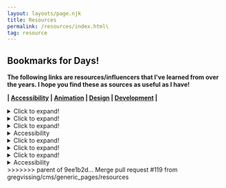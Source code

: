 ```yaml
---
layout: layouts/page.njk
title: Resources
permalink: /resources/index.html\
tag: resource
---
```

## Bookmarks for Days!

**The following links are resources/influencers that I've learned from over the years. I hope you find these as sources
as useful as I have!**

**\| [Accessibility](#accessibility) | [Animation](#animation) | [Design](#design) | [Development](#development) |**

<details>
	<summary>Click to expand!</summary>

	## Heading
	1. A numbered
	2. list
	* With some
	* Sub bullets
</details>

<details>
	<summary>Click to expand!</summary>

	## Heading
	1. A numbered
	2. list
	* With some
	* Sub bullets
</details>

<details>
	<summary>Click to expand!</summary>

	## Heading
	1. A numbered
	2. list
	* With some
	* Sub bullets
</details>

<details>
	<summary>Accessibility</summary>

	* **Standard**

	* [W3C Accessibility Standards Overview](https://www.w3.org/WAI/standards-guidelines/)
	* [Web Content Accessibility Guidelines (WCAG) 2.0](https://www.w3.org/TR/WCAG20/)
	* [Standards for Writing Accessibly](https://alistapart.com/article/standards-for-writing-accessibly/)
	* [HTML: A good basis for accessibility](https://developer.mozilla.org/en-US/docs/Learn/Accessibility/HTML)
	* **Navigation**

	* [Accessible Mobile Navigation](https://www.a11ymatters.com/pattern/mobile-nav/)
	* [Accessibility for Hamburger Menu](https://medium.com/@linlinghao/accessibility-for-hamburger-menu-a37fa9617a89)
	* **Strategy**

	* [ADA Website Compliance: Preparing Your College or University
	Website](https://www.oho.com/blog/ada-website-compliance-preparing-your-college-or-university-website)
	* [Checklist to Comply with ADA Accessibility in Higher
	Education](https://opensenselabs.com/blog/articles/checklist-comply-ada-accessibility-higher-education)
	* [ADA Title II Action Guide for State and Local Governments](https://www.adaactionguide.org/action-steps)
	* [Making the Web More Accessible Using Machine
	Learning](https://medium.com/myplanet-musings/making-the-web-more-accessible-using-machine-learning-8a32eaafdb3a)
	* [14 easy ways to make your website more
	accessible](https://www.creativebloq.com/advice/14-easy-ways-to-make-your-website-more-accessible)
	* [A11y at Clio: How We Build Accessible UI Web
	Components](https://labs.clio.com/a11y-at-clio-how-we-build-accessible-ui-web-components-b31d8e1fef23)
	* [United States Web Design System](https://designsystem.digital.gov/)
	* [Checklist to avoid the most common accessibility
	errors](https://www.brucelawson.co.uk/2019/checklist-to-avoid-the-most-common-accessibility-errors/)
	* [Web Accessibility Tutorials](https://www.w3.org/WAI/tutorials/)
	* [How to be a keyboard accessibility super hero](http://simplyaccessible.com/article/keyboard-superhero/)
	* [Writing CSS with Accessibility in
	Mind](https://medium.com/@matuzo/writing-css-with-accessibility-in-mind-8514a0007939)
	* [Unexpected accessibility tips](https://www.cjcid.com/articles/unexpected-a11y-tips/)
	* [5 ways content can improve your websites’ accessibility — and overall
	UX](https://webflow.com/blog/5-ways-content-can-improve-your-websites-accessibility-and-overall-ux)
	* [Start with empathy](https://simplyaccessible.com/article/empathy/)
	* **Misc Resources**

	* [The state of accessible web UI frameworks](https://darekkay.com/blog/accessible-ui-frameworks/)
	* [Accessibility Update Towards 2020](https://www.boye-co.com/blog/2019/10/3/accessibility-update-towards-2020)
	* [Growing Accessibility Conversations](https://css-tricks.com/growing-accessibility-conversations/)
	* [Accessibility Reviews](https://a11y.reviews/)
	* [Enhancing The Clickable Area Size](https://ishadeed.com/article/clickable-area/)
	* [Web Components and the Accessibility Object model (AOM)](https://www.24a11y.com/2019/web-components-and-the-aom/)
	* [VICE VERSA - diagonal UI optimized for single hand
	IX](https://www.behance.net/gallery/12419409/VICE-VERSA-diagonal-UI-optimized-for-a-single-hand-IX)
	* [Accessibility in JavaScript Applications](https://marcysutton.github.io/js-a11y-workshop/)
	* [PUXL - framework](https://puxl.io/)
	* [Nutrition Cards for Accessible Components](https://davatron5000.github.io/a11y-nutrition-cards/)
	* [The A11Y Project](https://a11yproject.com/)
	* [Periodic Table of ARIA 1.0 Roles](https://dylanb.github.io/periodic-aria-roles.html)
	* [WAI-ARIA Authoring Practices 1.1](https://www.w3.org/TR/wai-aria-practices/)
	* [Accessible Rich Internet Applications (WAI-ARIA) 1.1](https://www.w3.org/TR/wai-aria/)
	* [Web Fundamentals - Accessibility](https://developers.google.com/web/fundamentals/accessibility)
	* [Accessibility a Developer's User Story](https://www.telerik.com/blogs/accessibility-developers-user-story)
	* [Accessibility Support](https://a11ysupport.io/)
	* [Using ARIA to enhance SVG
	accessibility](https://developer.paciellogroup.com/blog/2013/12/using-aria-enhance-svg-accessibility/)
	* [8 things parenting taught me about
	accessibility](https://simplyaccessible.com/article/8-things-parenting-taught-accessibility/)
	* [Sara Soueidan - What a Year of Learning and Teaching Accessibility Taught
	Me](https://www.sarasoueidan.com/blog/what-accessibility-taught-me/)
	* [Web Content Accessibility Guidelines (WCAG) Conformance](https://www.deque.com/wcag/)
	* [Website Accessibility – How you can make your website function for people of all abilities, even if you’re not a
	coder](https://strategybykatie.com/website-accessibility-how-you-can-make-your-website-function-for-people-of-all-abilities-even-if-youre-not-a-coder/)
	* [The A11Y Project - Patterns](https://a11yproject.com/patterns/)
	* [Truths about digital accessibility](https://ericwbailey.design/writing/truths-about-digital-accessibility.html)
	* [Libraries and Accessibility: Accessible
	Websites](https://libguides.ctstatelibrary.org/dld/accessibility/websites)
	* [Using the Accessibility Checker on Web
	Pages](https://www.blackbaud.com/files/support/helpfiles/luminate-online/help/Subsystems/Administrator/Content/Ref/Admin_Accessibility_Checker.html)
	* [A smartphone accessibility primer; or, how I learned to stop worrying and master mobile
	accessibility](https://simplyaccessible.com/article/smartphone-a11y-primer-1/)
	* [Finding the willing: cultivating engagement for
	accessibility](https://simplyaccessible.com/article/finding-willing-cultivating-engagement-accessibility/)
	* [Accessibility Matters](https://www.a11ymatters.com/)
	* [No Style Design System](http://nostyle.herokuapp.com/)
	* **Examples**

	* [Accessibility at Yale](https://usability.yale.edu/web-accessibility/accessibility-yale)
	* [Clever](https://clever.com/)
	* [Carnegie Museums of Pittsburgh - Innovation Studio LogoWeb Accessibility
	Guidelines](http://web-accessibility.carnegiemuseums.org/)
	* [Apple - Accessibility](https://www.apple.com/accessibility/)
	* [Deque - Pattern library](https://pattern-library.dequelabs.com/)
	* [A11Y - Style Guide](https://a11y-style-guide.com/style-guide/)
	* **Tools/Testing**

	* [Accessibility Inspector
	(Firefox)](https://marcozehe.de/2018/04/11/introducing-the-accessibility-inspector-in-the-firefox-developer-tools/)
	* [WAVE Web Accessibility Evaluation Tool](http://wave.webaim.org/)
	* [Accessibility Inspector
	(Firefox)](https://marcozehe.de/2018/04/11/introducing-the-accessibility-inspector-in-the-firefox-developer-tools/)
	* [Little Forest](https://littleforest.co.uk/)
	* [HTML CodeSniffer](http://squizlabs.github.io/HTML_CodeSniffer/)
	* [Accessibility Insights](https://accessibilityinsights.io/)
	* [webhint](https://webhint.io/)
	* [WebAIM - Contrast Checker](https://webaim.org/resources/contrastchecker/)
	* [accessiBe](https://accessibe.com/)
	* [HTML5 Accessibility](https://www.html5accessibility.com/)
	* [a11y.css - Extension](https://ffoodd.github.io/a11y.css/)
	* [Accessibility Testing Tools](https://css-tricks.com/accessibility-testing-tools/)
	* [Web Accessibility: Tools and Considerations](https://www.sitepoint.com/web-accessibility-tools-considerations/)
	* [Assistive Technologies I Test With](https://daverupert.com/2018/07/assistive-technologies-i-test-with/)
	* **Forms**

	* [Accessibility Inspector
	(Firefox)](https://marcozehe.de/2018/04/11/introducing-the-accessibility-inspector-in-the-firefox-developer-tools/)
	* [How Can I Make My Forms A Little More
	Accessible?](https://medium.com/@roblcopeland/how-can-i-make-my-forms-a-little-more-accessible-1726d63210f2)
	* [USWDS - Form controls](https://designsystem.digital.gov/components/form-controls/)
	* [USWDS - Form templates](https://designsystem.digital.gov/components/form-templates/)
	* [Where to put buttons on forms](https://adamsilver.io/articles/where-to-put-buttons-in-forms/)
	* [Making a Better Custom Select Element](https://24ways.org/2019/making-a-better-custom-select-element/)
	* [Multi-page Forms](https://www.w3.org/WAI/tutorials/forms/multi-page/)
	* [Accessibility testing a multi-channel form
	wizard](https://vfowler.com/accessibility-testing-multi-channel-form-wizard/)
	* **Legal**

	* [Higher Ed Accessibility Lawsuits, Complaints, and
	Settlements](https://www.d.umn.edu/~lcarlson/atteam/lawsuits.html)
	* [Feds Prod Universities to Address Website Accessibility
	Complaints](https://www.insidehighered.com/news/2018/11/06/universities-still-struggle-make-websites-accessible-all)
	* **Influencers**

	* [Kristina Podnar](https://www.kpodnar.com/)
	* [Sara Soueidan](https://www.sarasoueidan.com/)
	* [Sergei Kriger](https://www.sergeikriger.com/)
	* [Aaron Gustafson](https://www.aaron-gustafson.com/)
	* **Code**

	* [CodePen - Hamburger Menu](https://codepen.io/shadeed/pen/PMygee)
	* [Having a Little Fun With Custom Focus
	Styles](https://css-tricks.com/having-a-little-fun-with-custom-focus-styles/)
	* **Documents**

	* [Kristina Podnar - Branding
	Policy](https://docs.google.com/document/d/1Bka7B6oeyF0N8H_kpR0oWtNQqoZkwvv1YcSlBXOy0CU/edit?usp=sharing)
	* [Kristina Podnar - Logo
	standard](https://docs.google.com/document/d/1cgjG_LYLcjxJkklF-JkOxo-mFNX9cKXjx0WVT9Stl7U/edit?usp=sharing)
	* [Kristina Podnar - Privacy
	policy](https://docs.google.com/document/d/1lLZWnkZPWn8HVjR3nkH1lv2AHscaHjntjbeKPrKtp-M/edit?usp=sharing)
	* [Kristina Podnar - Privacy
	statement](https://docs.google.com/document/d/1ZeHNfqBDOXd7ZmTKIG9UFVukH75AJqZyAsEyM5QQ7dM/edit)
	* [Kristina Podnar - Accessibility policy we developed for Greg
	V](https://docs.google.com/document/d/12bQ7zFqiS5KLnDSC4nQU60JoL0CJarujsDUtlEB_KXI/edit?usp=sharing)
</details>

<details>
  <summary>Click to expand!</summary>
  
  ## Heading
  1. A numbered
  2. list
     * With some
     * Sub bullets
</details>

<details>
  <summary>Click to expand!</summary>
  
  ## Heading
  1. A numbered
  2. list
     * With some
     * Sub bullets
</details>

<details>
  <summary>Click to expand!</summary>
  
  ## Heading
  1. A numbered
  2. list
     * With some
     * Sub bullets
</details>

<details>
  <summary>Accessibility</summary>
  
* **Standard**

  * [W3C Accessibility Standards Overview](https://www.w3.org/WAI/standards-guidelines/)
  * [Web Content Accessibility Guidelines (WCAG) 2.0](https://www.w3.org/TR/WCAG20/)
  * [Standards for Writing Accessibly](https://alistapart.com/article/standards-for-writing-accessibly/)
  * [HTML: A good basis for accessibility](https://developer.mozilla.org/en-US/docs/Learn/Accessibility/HTML)
* **Navigation**

  * [Accessible Mobile Navigation](https://www.a11ymatters.com/pattern/mobile-nav/)
  * [Accessibility for Hamburger Menu](https://medium.com/@linlinghao/accessibility-for-hamburger-menu-a37fa9617a89)
* **Strategy**

  * [ADA Website Compliance: Preparing Your College or University Website](https://www.oho.com/blog/ada-website-compliance-preparing-your-college-or-university-website)
  * [Checklist to Comply with ADA Accessibility in Higher Education](https://opensenselabs.com/blog/articles/checklist-comply-ada-accessibility-higher-education)
  * [ADA Title II Action Guide for State and Local Governments](https://www.adaactionguide.org/action-steps)
  * [Making the Web More Accessible Using Machine Learning](https://medium.com/myplanet-musings/making-the-web-more-accessible-using-machine-learning-8a32eaafdb3a)
  * [14 easy ways to make your website more accessible](https://www.creativebloq.com/advice/14-easy-ways-to-make-your-website-more-accessible)
  * [A11y at Clio: How We Build Accessible UI Web Components](https://labs.clio.com/a11y-at-clio-how-we-build-accessible-ui-web-components-b31d8e1fef23)
  * [United States Web Design System](https://designsystem.digital.gov/)
  * [Checklist to avoid the most common accessibility errors](https://www.brucelawson.co.uk/2019/checklist-to-avoid-the-most-common-accessibility-errors/)
  * [Web Accessibility Tutorials](https://www.w3.org/WAI/tutorials/)
  * [How to be a keyboard accessibility super hero](http://simplyaccessible.com/article/keyboard-superhero/)
  * [Writing CSS with Accessibility in Mind](https://medium.com/@matuzo/writing-css-with-accessibility-in-mind-8514a0007939)
  * [Unexpected accessibility tips](https://www.cjcid.com/articles/unexpected-a11y-tips/)
  * [5 ways content can improve your websites’ accessibility — and overall UX](https://webflow.com/blog/5-ways-content-can-improve-your-websites-accessibility-and-overall-ux)
  * [Start with empathy](https://simplyaccessible.com/article/empathy/)
* **Misc Resources**

  * [The state of accessible web UI frameworks](https://darekkay.com/blog/accessible-ui-frameworks/)
  * [Accessibility Update Towards 2020](https://www.boye-co.com/blog/2019/10/3/accessibility-update-towards-2020)
  * [Growing Accessibility Conversations](https://css-tricks.com/growing-accessibility-conversations/)
  * [Accessibility Reviews](https://a11y.reviews/)
  * [Enhancing The Clickable Area Size](https://ishadeed.com/article/clickable-area/)
  * [Web Components and the Accessibility Object model (AOM)](https://www.24a11y.com/2019/web-components-and-the-aom/)
  * [VICE VERSA - diagonal UI optimized for single hand IX](https://www.behance.net/gallery/12419409/VICE-VERSA-diagonal-UI-optimized-for-a-single-hand-IX)
  * [Accessibility in JavaScript Applications](https://marcysutton.github.io/js-a11y-workshop/)
  * [PUXL - framework](https://puxl.io/)
  * [Nutrition Cards for Accessible Components](https://davatron5000.github.io/a11y-nutrition-cards/)
  * [The A11Y Project](https://a11yproject.com/)
  * [Periodic Table of ARIA 1.0 Roles](https://dylanb.github.io/periodic-aria-roles.html)
  * [WAI-ARIA Authoring Practices 1.1](https://www.w3.org/TR/wai-aria-practices/)
  * [Accessible Rich Internet Applications (WAI-ARIA) 1.1](https://www.w3.org/TR/wai-aria/)
  * [Web Fundamentals - Accessibility](https://developers.google.com/web/fundamentals/accessibility)
  * [Accessibility a Developer's User Story](https://www.telerik.com/blogs/accessibility-developers-user-story)
  * [Accessibility Support](https://a11ysupport.io/)
  * [Using ARIA to enhance SVG accessibility](https://developer.paciellogroup.com/blog/2013/12/using-aria-enhance-svg-accessibility/)
  * [8 things parenting taught me about accessibility](https://simplyaccessible.com/article/8-things-parenting-taught-accessibility/)
  * [Sara Soueidan - What a Year of Learning and Teaching Accessibility Taught Me](https://www.sarasoueidan.com/blog/what-accessibility-taught-me/)
  * [Web Content Accessibility Guidelines (WCAG) Conformance](https://www.deque.com/wcag/)
  * [Website Accessibility – How you can make your website function for people of all abilities, even if you’re not a coder](https://strategybykatie.com/website-accessibility-how-you-can-make-your-website-function-for-people-of-all-abilities-even-if-youre-not-a-coder/)
  * [The A11Y Project - Patterns](https://a11yproject.com/patterns/)
  * [Truths about digital accessibility](https://ericwbailey.design/writing/truths-about-digital-accessibility.html)
  * [Libraries and Accessibility: Accessible Websites](https://libguides.ctstatelibrary.org/dld/accessibility/websites)
  * [Using the Accessibility Checker on Web Pages](https://www.blackbaud.com/files/support/helpfiles/luminate-online/help/Subsystems/Administrator/Content/Ref/Admin_Accessibility_Checker.html)
  * [A smartphone accessibility primer; or, how I learned to stop worrying and master mobile accessibility](https://simplyaccessible.com/article/smartphone-a11y-primer-1/)
  * [Finding the willing: cultivating engagement for accessibility](https://simplyaccessible.com/article/finding-willing-cultivating-engagement-accessibility/)
  * [Accessibility Matters](https://www.a11ymatters.com/)
  * [No Style Design System](http://nostyle.herokuapp.com/)
* **Examples**

  * [Accessibility at Yale](https://usability.yale.edu/web-accessibility/accessibility-yale)
  * [Clever](https://clever.com/)
  * [Carnegie Museums of Pittsburgh - Innovation Studio LogoWeb Accessibility Guidelines](http://web-accessibility.carnegiemuseums.org/)
  * [Apple - Accessibility](https://www.apple.com/accessibility/)
  * [Deque - Pattern library](https://pattern-library.dequelabs.com/)
  * [A11Y - Style Guide](https://a11y-style-guide.com/style-guide/)
* **Tools/Testing**

  * [Accessibility Inspector (Firefox)](https://marcozehe.de/2018/04/11/introducing-the-accessibility-inspector-in-the-firefox-developer-tools/)
  * [WAVE Web Accessibility Evaluation Tool](http://wave.webaim.org/)
  * [Accessibility Inspector (Firefox)](https://marcozehe.de/2018/04/11/introducing-the-accessibility-inspector-in-the-firefox-developer-tools/)
  * [Little Forest](https://littleforest.co.uk/)
  * [HTML CodeSniffer](http://squizlabs.github.io/HTML_CodeSniffer/)
  * [Accessibility Insights](https://accessibilityinsights.io/)
  * [webhint](https://webhint.io/)
  * [WebAIM - Contrast Checker](https://webaim.org/resources/contrastchecker/)
  * [accessiBe](https://accessibe.com/)
  * [HTML5 Accessibility](https://www.html5accessibility.com/)
  * [a11y.css - Extension](https://ffoodd.github.io/a11y.css/)
  * [Accessibility Testing Tools](https://css-tricks.com/accessibility-testing-tools/)
  * [Web Accessibility: Tools and Considerations](https://www.sitepoint.com/web-accessibility-tools-considerations/)
  * [Assistive Technologies I Test With](https://daverupert.com/2018/07/assistive-technologies-i-test-with/)
* **Forms**

  * [Accessibility Inspector (Firefox)](https://marcozehe.de/2018/04/11/introducing-the-accessibility-inspector-in-the-firefox-developer-tools/)
  * [How Can I Make My Forms A Little More Accessible?](https://medium.com/@roblcopeland/how-can-i-make-my-forms-a-little-more-accessible-1726d63210f2)
  * [USWDS - Form controls](https://designsystem.digital.gov/components/form-controls/)
  * [USWDS - Form templates](https://designsystem.digital.gov/components/form-templates/)
  * [Where to put buttons on forms](https://adamsilver.io/articles/where-to-put-buttons-in-forms/)
  * [Making a Better Custom Select Element](https://24ways.org/2019/making-a-better-custom-select-element/)
  * [Multi-page Forms](https://www.w3.org/WAI/tutorials/forms/multi-page/)
  * [Accessibility testing a multi-channel form wizard](https://vfowler.com/accessibility-testing-multi-channel-form-wizard/)
* **Legal**

  * [Higher Ed Accessibility Lawsuits, Complaints, and Settlements](https://www.d.umn.edu/~lcarlson/atteam/lawsuits.html)
  * [Feds Prod Universities to Address Website Accessibility Complaints](https://www.insidehighered.com/news/2018/11/06/universities-still-struggle-make-websites-accessible-all)
* **Influencers**

  * [Kristina Podnar](https://www.kpodnar.com/)
  * [Sara Soueidan](https://www.sarasoueidan.com/)
  * [Sergei Kriger](https://www.sergeikriger.com/)
  * [Aaron Gustafson](https://www.aaron-gustafson.com/)
* **Code**

  * [CodePen - Hamburger Menu](https://codepen.io/shadeed/pen/PMygee)
  * [Having a Little Fun With Custom Focus Styles](https://css-tricks.com/having-a-little-fun-with-custom-focus-styles/)
* **Documents**

  * [Kristina Podnar - Branding Policy](https://docs.google.com/document/d/1Bka7B6oeyF0N8H_kpR0oWtNQqoZkwvv1YcSlBXOy0CU/edit?usp=sharing)
  * [Kristina Podnar - Logo standard](https://docs.google.com/document/d/1cgjG_LYLcjxJkklF-JkOxo-mFNX9cKXjx0WVT9Stl7U/edit?usp=sharing)
  * [Kristina Podnar - Privacy policy](https://docs.google.com/document/d/1lLZWnkZPWn8HVjR3nkH1lv2AHscaHjntjbeKPrKtp-M/edit?usp=sharing)
  * [Kristina Podnar - Privacy statement](https://docs.google.com/document/d/1ZeHNfqBDOXd7ZmTKIG9UFVukH75AJqZyAsEyM5QQ7dM/edit)
  * [Kristina Podnar - Accessibility policy we developed for Greg V](https://docs.google.com/document/d/12bQ7zFqiS5KLnDSC4nQU60JoL0CJarujsDUtlEB_KXI/edit?usp=sharing)
<<<<<<< HEAD
>>>>>>> 9ee1b2d63a1f26b3304b3003489329d66cddf90a
=======
</details>
>>>>>>> parent of 9ee1b2d... Merge pull request #119 from gregvissing/cms/generic_pages/resources
